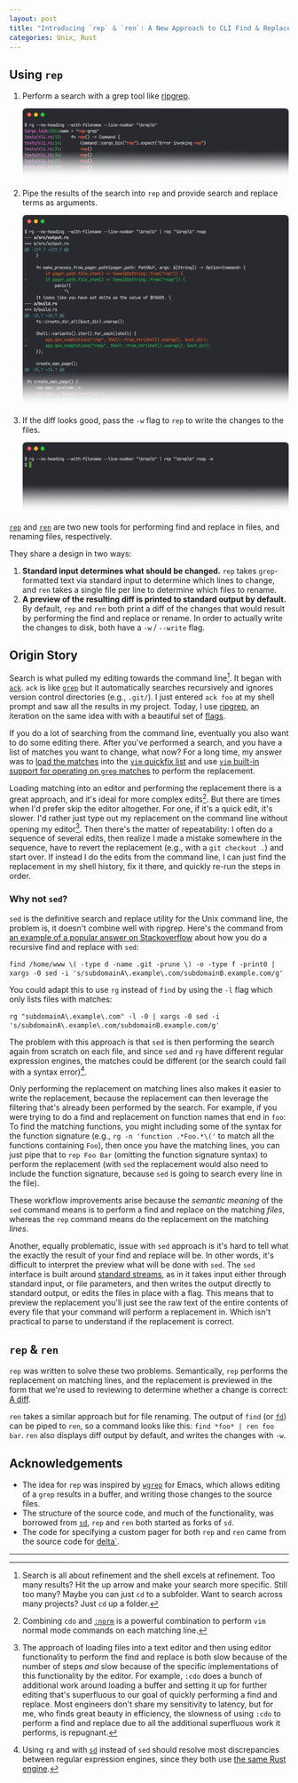 ```yaml
---
layout: post
title: "Introducing `rep` & `ren`: A New Approach to CLI Find & Replace, and Renaming"
categories: Unix, Rust
---
```


## Using `rep`

1. Perform a search with a grep tool like [ripgrep](https://github.com/BurntSushi/ripgrep).

	![grep](/assets/2023-12-26-rep-1-grep.png)

2. Pipe the results of the search into `rep` and provide search and replace terms as arguments.

	![diff](/assets/2023-12-26-rep-2-diff.png)

3. If the diff looks good, pass the `-w` flag to `rep` to write the changes to the files.

	![write](/assets/2023-12-26-rep-3-write.png)

[`rep`](https://github.com/robenkleene/rep-grep) and [`ren`](https://github.com/robenkleene/ren-find) are two new tools for performing find and replace in files, and renaming files, respectively.

They share a design in two ways:

1. **Standard input determines what should be changed.** `rep` takes `grep`-formatted text via standard input to determine which lines to change, and `ren` takes a single file per line to determine which files to rename.
2. **A preview of the resulting diff is printed to standard output by default.**  By default, `rep` and `ren` both print a diff of the changes that would result by performing the find and replace or rename. In order to actually write the changes to disk, both have a `-w` / `--write` flag.

## Origin Story

Search is what pulled my editing towards the command line[^search_refinement]. It began with [`ack`](https://beyondgrep.com). `ack` is like [`grep`](https://en.wikipedia.org/wiki/Grep) but it automatically searches recursively and ignores version control directories (e.g., `.git/`). I just entered `ack foo` at my shell prompt and saw all the results in my project. Today, I use [ripgrep](https://github.com/BurntSushi/ripgrep), an iteration on the same idea with with a beautiful set of [flags](https://en.wikipedia.org/wiki/Command-line_interface#Command-line_option).

If you do a lot of searching from the command line, eventually you also want to do some editing there. After you've performed a search, and you have a list of matches you want to change, what now? For a long time, my answer was to [load the matches](https://github.com/robenkleene/Dotfiles/blob/490eee14ce0738fb3d95ae41d301167aa4f41822/vim/robenkleene/commands.vim#L44-L54) into the [`vim` quickfix list](https://vimhelp.org/quickfix.txt.html) and use [`vim` built-in support for operating on `grep` matches](http://vimcasts.org/episodes/project-wide-find-and-replace/) to perform the replacement.

Loading matching into an editor and performing the replacement there is a great approach, and it's ideal for more complex edits[^cdo_norm]. But there are times when I'd prefer skip the editor altogether. For one, if it's a quick edit, it's slower. I'd rather just type out my replacement on the command line without opening my editor[^editors_slow]. Then there's the matter of repeatability: I often do a sequence of several edits, then realize I made a mistake somewhere in the sequence, have to revert the replacement (e.g., with a `git checkout .`) and start over. If instead I do the edits from the command line, I can just find the replacement in my shell history, fix it there, and quickly re-run the steps in order.

### Why not `sed`?

`sed` is the definitive search and replace utility for the Unix command line, the problem is, it doesn't combine well with ripgrep. Here's the command from [an example of a popular answer on Stackoverflow](https://stackoverflow.com/questions/1583219/how-can-i-do-a-recursive-find-replace-of-a-string-with-awk-or-sed) about how you do a recursive find and replace with `sed`:

```
find /home/www \( -type d -name .git -prune \) -o -type f -print0 | xargs -0 sed -i 's/subdomainA\.example\.com/subdomainB.example.com/g'
```

You could adapt this to use `rg` instead of `find` by using the `-l` flag which only lists files with matches:

```
rg "subdomainA\.example\.com" -l -0 | xargs -0 sed -i 's/subdomainA\.example\.com/subdomainB.example.com/g'
```

The problem with this approach is that `sed` is then performing the search again from scratch on each file, and since `sed` and `rg` have different regular expression engines, the matches could be different (or the search could fail with a syntax error)[^sd_regex].

Only performing the replacement on matching lines also makes it easier to write the replacement, because the replacement can then leverage the filtering that's already been performed by the search. For example, if you were trying to do a find and replacement on function names that end in `foo`: To find the matching functions, you might including some of the syntax for the function signature (e.g., `rg -n 'function .*Foo.*\('` to match all the functions containing `Foo`), then once you have the matching lines, you can just pipe that to `rep Foo Bar` (omitting the function signature syntax) to perform the replacement (with `sed` the replacement would also need to include the function signature, because `sed` is going to search every line in the file).

These workflow improvements arise because the *semantic meaning* of the `sed` command means is to perform a find and replace on the matching *files*, whereas the `rep` command means do the replacement on the matching *lines*.

Another, equally problematic, issue with `sed` approach is it's hard to tell what the exactly the result of your find and replace will be. In other words, it's difficult to interpret the preview what will be done with `sed`. The `sed` interface is built around [standard streams](https://en.wikipedia.org/wiki/Standard_streams), as in it takes input either through standard input, or file parameters, and then writes the output directly to standard output, or edits the files in place with a flag. This means that to preview the replacement you'll just see the raw text of the entire contents of every file that your command will perform a replacement in. Which isn't practical to parse to understand if the replacement is correct.

## `rep` & `ren`

`rep` was written to solve these two problems. Semantically,  `rep` performs the replacement on matching lines, and the replacement is previewed in the form that we're used to reviewing to determine whether a change is correct: [A diff](https://en.wikipedia.org/wiki/Diff).

`ren` takes a similar approach but for file renaming. The output of `find` (or [`fd`](https://github.com/sharkdp/fd)) can be piped to `ren`, so a command looks like this: `find *foo* | ren foo bar`. `ren` also displays diff output by default, and writes the changes with `-w`.

## Acknowledgements

- The idea for `rep` was inspired by [`wgrep`](https://github.com/mhayashi1120/Emacs-wgrep) for Emacs, which allows editing of a `grep` results in a buffer, and writing those changes to the source files.
- The structure of the source code, and much of the functionality, was borrowed from [`sd`](https://github.com/chmln/sd),  `rep` and `ren` both started as forks of `sd`.
- The code for specifying a custom pager for both `rep` and `ren` came from the source code for [delta`](https://github.com/dandavison/delta).

* * *

[^sd_regex]: Using `rg` and with [`sd`](https://github.com/chmln/sd) instead of `sed` should resolve most discrepancies between regular expression engines, since they both use [the same Rust engine](https://github.com/rust-lang/regex).

[^search_refinement]: Search is all about refinement and the shell excels at refinement. Too many results? Hit the up arrow and make your search more specific. Still too many? Maybe you can just `cd` to a subfolder. Want to search across many projects? Just `cd` up a folder.

[^editors_slow]: The approach of loading files into a text editor and then using editor functionality to perform the find and replace is both slow because of the number of steps *and* slow because of the specific implementations of this functionality by the editor. For example, `:cdo` does a bunch of additional work around loading a buffer and setting it up for further editing that's superfluous to our goal of quickly performing a find and replace. Most engineers don't share my sensitivity to latency, but for me, who finds great beauty in efficiency, the slowness of using `:cdo` to perform a find and replace due to all the additional superfluous work it performs, is repugnant.

[^cdo_norm]: Combining `cdo` and [`:norm`](https://vimtricks.com/p/operate-on-every-line/#:~:text=Vim's%20%3Anorm%20command%20allows%20you,command%20on%20the%20entire%20file.) is a powerful combination to perform `vim` normal mode commands on each matching line.
